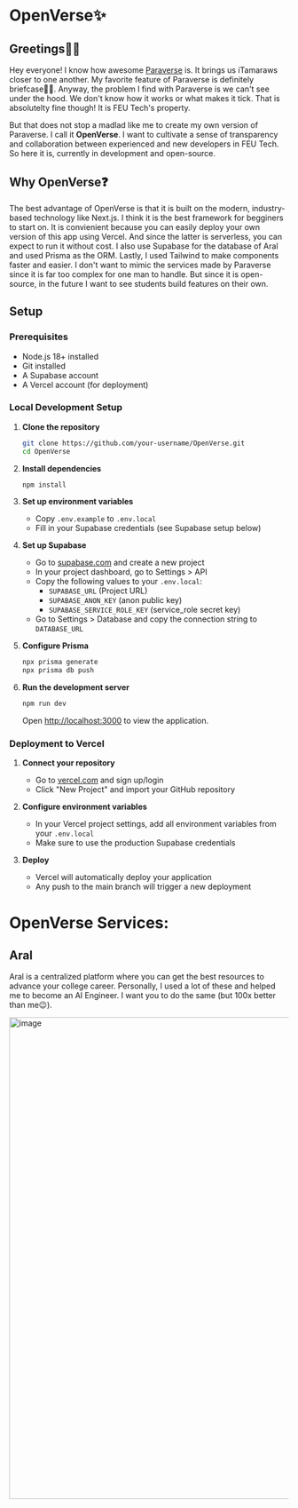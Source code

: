 # OpenVerse✨

## Greetings🙋‍♂️
Hey everyone! I know how awesome [Paraverse](https://paraverse.feutech.edu.ph/portal/) is. It brings us iTamaraws closer to one another. My favorite feature of Paraverse is definitely briefcase🤗💼. Anyway, the problem I find with Paraverse is we can't see under the hood. We don't know how it works or what makes it tick. That is absolutelty fine though! It is FEU Tech's property.

But that does not stop a madlad like me to create my own version of Paraverse. I call it **OpenVerse**. I want to cultivate a sense of transparency and collaboration between experienced and new developers in FEU Tech. So here it is, currently in development and open-source.

## Why OpenVerse❓
The best advantage of OpenVerse is that it is built on the modern, industry-based technology like Next.js. I think it is the best framework for begginers to start on. It is convienient because you can easily deploy your own version of this app using Vercel. And since the latter is serverless, you can expect to run it without cost. I also use Supabase for the database of Aral and used Prisma as the ORM. Lastly, I used Tailwind to make components faster and easier. I don't want to mimic the services made by Paraverse since it is far too complex for one man to handle. But since it is open-source, in the future I want to see students build features on their own.

## Setup

### Prerequisites
- Node.js 18+ installed
- Git installed
- A Supabase account
- A Vercel account (for deployment)

### Local Development Setup

1. **Clone the repository**
   ```bash
   git clone https://github.com/your-username/OpenVerse.git
   cd OpenVerse
   ```

2. **Install dependencies**
   ```bash
   npm install
   ```

3. **Set up environment variables**
   - Copy `.env.example` to `.env.local`
   - Fill in your Supabase credentials (see Supabase setup below)

4. **Set up Supabase**
   - Go to [supabase.com](https://supabase.com) and create a new project
   - In your project dashboard, go to Settings > API
   - Copy the following values to your `.env.local`:
     - `SUPABASE_URL` (Project URL)
     - `SUPABASE_ANON_KEY` (anon public key)
     - `SUPABASE_SERVICE_ROLE_KEY` (service_role secret key)
   - Go to Settings > Database and copy the connection string to `DATABASE_URL`

5. **Configure Prisma**
   ```bash
   npx prisma generate
   npx prisma db push
   ```

6. **Run the development server**
   ```bash
   npm run dev
   ```

   Open [http://localhost:3000](http://localhost:3000) to view the application.

### Deployment to Vercel

1. **Connect your repository**
   - Go to [vercel.com](https://vercel.com) and sign up/login
   - Click "New Project" and import your GitHub repository

2. **Configure environment variables**
   - In your Vercel project settings, add all environment variables from your `.env.local`
   - Make sure to use the production Supabase credentials

3. **Deploy**
   - Vercel will automatically deploy your application
   - Any push to the main branch will trigger a new deployment

# OpenVerse Services:
## Aral
Aral is a centralized platform where you can get the best resources to advance your college career. Personally, I used a lot of these and helped me to become an AI Engineer. I want you to do the same (but 100x better than me😉).

<img width="1889" height="868" alt="image" src="https://github.com/user-attachments/assets/e5a19d36-d641-4bf1-b18b-0dc15f479935" />


